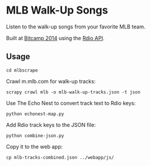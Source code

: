 # MLB Walk-Up Songs

Listen to the walk-up songs from your favorite MLB team.

Built at [Bitcamp 2014](https://bitca.mp/) using the [Rdio API](http://www.rdio.com/developers/).


## Usage

    cd mlbscrape

Crawl m.mlb.com for walk-up tracks:

    scrapy crawl mlb -o mlb-walk-up-tracks.json -t json

Use The Echo Nest to convert track text to Rdio keys:

    python echonest-map.py

Add Rdio track keys to the JSON file:

    python combine-json.py

Copy it to the web app:

    cp mlb-tracks-combined.json ../webapp/js/
